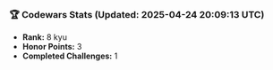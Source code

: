 ### 🏆 Codewars Stats (Updated: 2025-04-24 20:09:13 UTC)

- **Rank:** 8 kyu
- **Honor Points:** 3
- **Completed Challenges:** 1
